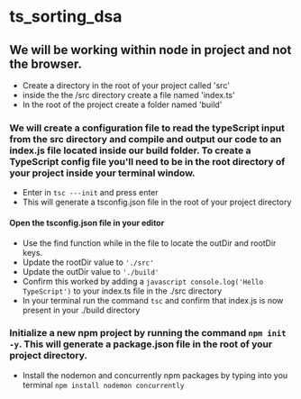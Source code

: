 # ts_sorting_dsa
## We will be working within node in project and not the browser. 
- Create a directory in the root of your project called 'src'
- inside the the /src directory create a file named 'index.ts'
- In the root of the project create a folder named 'build'
### We will create a configuration file to read the typeScript input from the src directory and compile and output our code to an index.js file located inside our build folder. To create a TypeScript config file you'll need to be in the root directory of your project inside your terminal window.
- Enter in ``` tsc ---init ``` and press enter
- This will generate a tsconfig.json file in the root of your project directory
#### Open the tsconfig.json file in your editor
- Use the find function while in the file to locate the outDir and rootDir keys. 
- Update the rootDir value to ` './src' `
- Update the outDir value to ` './build' `
- Confirm this worked by adding a ```javascript console.log('Hello TypeScript')``` to your index.ts file in the ./src directory
- In your terminal run the command `tsc` and confirm that index.js is now present in your ./build directory
### Initialize a new npm project by running the command `npm init -y`. This will generate a package.json file in the root of your project directory. 
- Install the nodemon and concurrently npm packages by typing into you terminal `npm install nodemon concurrently`